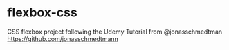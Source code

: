 # flexbox-css
CSS flexbox project following the Udemy Tutorial from @jonasschmedtman ‏ https://github.com/jonasschmedtmann
